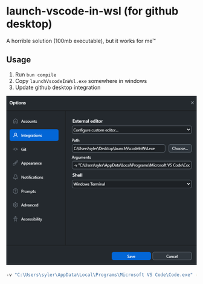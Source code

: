 # launch-vscode-in-wsl (for github desktop)

A horrible solution (100mb executable), but it works for me&#8482;

## Usage

1. Run `bun compile`
2. Copy `launchVscodeInWsl.exe` somewhere in windows
3. Update github desktop integration

![github screenshot](./image.png)

```sh
-v "C:\Users\syler\AppData\Local\Programs\Microsoft VS Code\Code.exe" -p %TARGET_PATH%
```